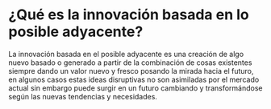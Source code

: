 # ¿Qué es la innovación basada en lo posible adyacente?

La innovación basada en el posible adyacente es una creación de algo nuevo basado o generado a partir de la combinación de cosas existentes siempre dando un valor nuevo y fresco posando la mirada hacia el futuro, en algunos casos estas ideas disruptivas no son asimiladas por el mercado actual sin embargo puede surgir en un futuro cambiando y transformándose según las nuevas tendencias y necesidades.